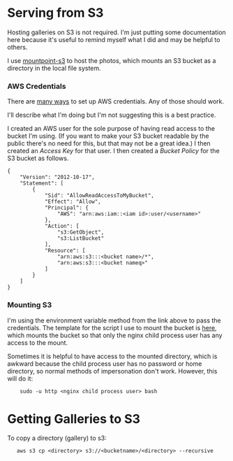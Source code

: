 
# Serving from S3

Hosting galleries on S3 is not required. I'm just putting some documentation here
because it's useful to remind myself what I did and may be helpful to others.

I use [mountpoint-s3](https://github.com/awslabs/mountpoint-s3) to host
the photos, which mounts an S3 bucket as a directory in the local file system.

### AWS Credentials

There are [many ways](https://docs.aws.amazon.com/sdk-for-rust/latest/dg/credentials.html) 
to set up AWS credentials. Any of those should work.

I'll describe what I'm doing but I'm not suggesting this is a best practice.

I created an AWS user for the sole purpose of having read access to the bucket
I'm using. (If you want to make your S3 bucket readable by the public there's
no need for this, but that may not be a great idea.) I then created an _Access Key_
for that user. I then created a _Bucket Policy_ for the S3 bucket as follows.

```
{
    "Version": "2012-10-17",
    "Statement": [
        {
            "Sid": "AllowReadAccessToMyBucket",
            "Effect": "Allow",
            "Principal": {
                "AWS": "arn:aws:iam::<iam id>:user/<username>"
            },
            "Action": [
                "s3:GetObject",
                "s3:ListBucket"
            ],
            "Resource": [
                "arn:aws:s3:::<bucket name>/*",
                "arn:aws:s3:::<bucket nameq>"
            ]
        }
    ]
}
```

### Mounting S3

I'm using the environment variable method from the link above to pass the credentials.
The template for the script I use to mount the bucket is [here](mounts3.template), which
mounts the bucket so that only the nginx child process user has any access to the mount.

Sometimes it is helpful to have access to the mounted 
directory, which is awkward because the child process user has no password or
home directory, so normal methods of impersonation don't work. However, this will do it:

```
    sudo -u http <nginx child process user> bash
```

# Getting Galleries to S3

To copy a directory (gallery) to s3:

```
   aws s3 cp <directory> s3://<bucketname>/<directory> --recursive
```
